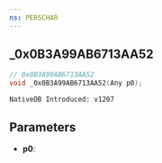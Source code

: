 ```yaml
---
ns: PERSCHAR
---
```

## _0x0B3A99AB6713AA52

```c
// 0x0B3A99AB6713AA52
void _0x0B3A99AB6713AA52(Any p0);
```

```
NativeDB Introduced: v1207
```

## Parameters
* **p0**:
